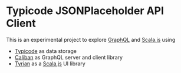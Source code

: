 # Typicode JSONPlaceholder API Client

This is an experimental project to explore [GraphQL](https://graphql.org/) and [Scala.js](https://www.scala-js.org/) using

- [Typicode](https://jsonplaceholder.typicode.com/) as data storage
- [Caliban](https://caliban.io/) as GraphQL server and client library
- [Tyrian](https://tyrian.indigoengine.io/) as a [Scala.js](https://www.scala-js.org/) UI library
